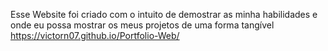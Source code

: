 Esse Website foi criado com o intuito de demostrar as minha habilidades e onde eu possa mostrar os meus projetos de uma forma tangível
https://victorn07.github.io/Portfolio-Web/
